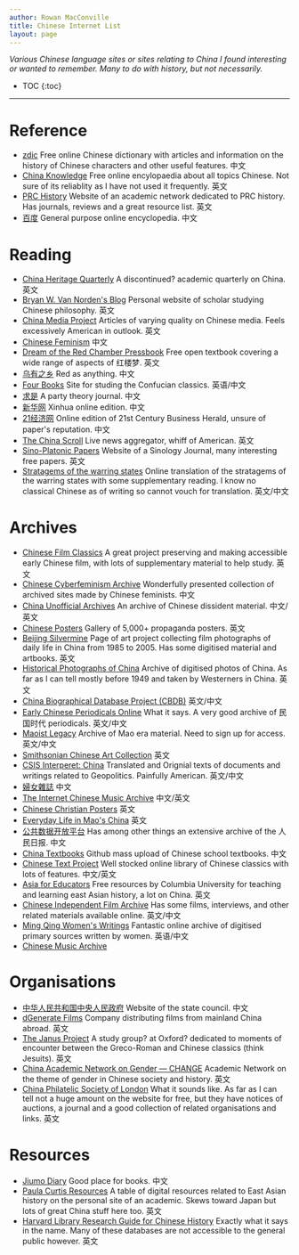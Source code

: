 ```yaml
---
author: Rowan MacConville
title: Chinese Internet List
layout: page
---
```

*Various Chinese language sites or sites relating to China I found interesting or wanted to remember. Many to do with history, but not necessarily.*
* TOC
{:toc}

---
# Reference
- [zdic](www.zdic.net) Free online Chinese dictionary with articles and information on the history of Chinese characters and other useful features. 中文
- [China Knowledge](www.chinaknowledge.de) Free online encylopaedia about all topics Chinese. Not sure of its reliablity as I have not used it frequently. 英文
- [PRC History](http://prchistory.org/) Website of an academic network dedicated to PRC history. Has journals, reviews and a great resource list. 英文
- [百度](https://baike.baidu.com/) General purpose online encyclopedia. 中文

# Reading
- [China Heritage Quarterly](http://chinaheritagequarterly.org/) A discontinued? academic quarterly on China. 英文
- [Bryan W. Van Norden's Blog](https://www.bryanvannorden.com/) Personal website of scholar studying Chinese philosophy. 英文
- [China Media Project](https://chinamediaproject.org/) Articles of varying quality on Chinese media. Feels excessively American in outlook. 英文 
- [Chinese Feminism](https://chinesefeminism.org/) 中文
- [Dream of the Red Chamber Pressbook](https://open.lib.umn.edu/redchamber/) Free open textbook covering a wide range of aspects of 红楼梦. 英文 
- [乌有之乡](https://www.wyzxwk.com/) Red as anything. 中文
- [Four Books](https://fourbooks.org/) Site for studing the Confucian classics. 英语/中文
- [求是](http://www.qstheory.cn/) A party theory journal. 中文
- [新华网](http://www.news.cn/) Xinhua online edition. 中文
- [21经济网](https://www.21jingji.com/) Online edition of 21st Century Business Herald, unsure of paper's reputation. 中文
- [The China Scroll](https://chinascroll.live/) Live news aggregator, whiff of American. 英文
- [Sino-Platonic Papers](https://www.sino-platonic.org/index.html) Website of a Sinology Journal, many interesting free papers. 英文
- [Stratagems of the warring states](https://warringstates.wixsite.com/warringstates) Online translation of the stratagems of the warring states with some supplementary reading. I know no classical Chinese as of writing so cannot vouch for translation. 英文/中文

# Archives
- [Chinese Film Classics](https://chinesefilmclassics.org/)  A great project preserving and making accessible early Chinese film, with lots of supplementary material to help study. 英文
- [Chinese Cyberfeminism Archive](https://chinese-cyberfeminism-archive.com/) Wonderfully presented collection of archived sites made by Chinese feminists. 中文
- [China Unofficial Archives](https://minjian-danganguan.org/s/china-unofficial/page/welcome) An archive of Chinese dissident material. 中文/英文
- [Chinese Posters](https://chineseposters.net/) Gallery of 5,000+ propaganda posters. 英文
- [Beijing Silvermine](https://www.beijingsilvermine.com) Page of art project collecting film photographs of daily life in China from 1985 to 2005. Has some digitised material and artbooks. 英文
- [Historical Photographs of China](https://hpcbristol.net/) Archive of digitised photos of China. As far as I can tell mostly before 1949 and taken by Westerners in China. 英文 
- [China Biographical Database Project (CBDB)](https://projects.iq.harvard.edu/cbdb) 英文/中文
- [Early Chinese Periodicals Online](https://ecpo.cats.uni-heidelberg.de/ecpo/) What it says. A very good archive of 民国时代 periodicals. 英文/中文
- [Maoist Legacy](https://maoistlegacy.de/) Archive of Mao era material. Need to sign up for access. 英文/中文
- [Smithsonian Chinese Art Collection](https://asia.si.edu/explore-art-culture/collections/collections-areas/chinese/) 英文
- [CSIS Interperet: China](https://interpret.csis.org/) Translated and Orignial texts of documents and writings related to Geopolitics. Painfully American. 英文/中文 
- [婦女雜誌](https://mhdb.mh.sinica.edu.tw/fnzz/index.php) 中文
- [The Internet Chinese Music Archive](http://www.ibiblio.org/chinese-music/html/chmus-history.html) 中文/英文
- [Chinese Christian Posters](http://ccposters.com/en/pg/home/) 英文
- [Everyday Life in Mao's China](https://everydaylifeinmaoistchina.org/) 英文
- [公共数据开放平台](https://cn.govopendata.com/) Has among other things an extensive archive of the 人民日报. 中文
- [China Textbooks](https://github.com/TapXWorld/ChinaTextbook/) Github mass upload of Chinese school textbooks. 中文
- [Chinese Text Project](https://ctext.org/shenjian/zh) Well stocked online library of Chinese classics with lots of features. 中文/英文
- [Asia for Educators](https://afe.easia.columbia.edu/) Free resources by Columbia University for teaching and learning east Asian history, a lot on China. 英文
- [Chinese Independent Film Archive](https://www.chinaindiefilm.org/) Has some films, interviews, and other related materials available online. 英文/中文
- [Ming Qing Women's Writings](https://digital.library.mcgill.ca/mingqing/english/index.php) Fantastic online archive of digitised primary sources written by women. 英语/中文
- [Chinese Music Archive](https://chinesemusicarchive.com/en_us/)
# Organisations
- [中华人民共和国中央人民政府](https://www.gov.cn/) Website of the state council. 中文
- [dGenerate Films](https://www.dgeneratefilms.com/) Company distributing films from mainland China abroad. 英文
- [The Janus Project](https://janus-project.org/) A study group? at Oxford? dedicated to moments of encounter between the Greco-Roman and Chinese classics (think Jesuits). 英文
- [China Academic Network on Gender — CHANGE](https://change.hypotheses.org/) Academic Network on the theme of gender in Chinese society and history. 英文
- [China Philatelic Society of London](http://www.cpsl.org.uk/) What it sounds like. As far as I can tell not a huge amount on the website for free, but they have notices of auctions, a journal and a good collection of related organisations and links. 英文
# Resources
- [Jiumo Diary](https://www.jiumodiary.com/) Good place for books. 中文
- [Paula Curtis Resources](http://prcurtis.com/DH/resources/) A table of digital resources related to East Asian history on the personal site of an academic. Skews toward Japan but lots of great China stuff here too. 英文
- [Harvard Library Research Guide for Chinese History](https://guides.library.harvard.edu/c.php?g=310134) Exactly what it says in the name. Many of these databases are not accessible to the general public however. 英文 

